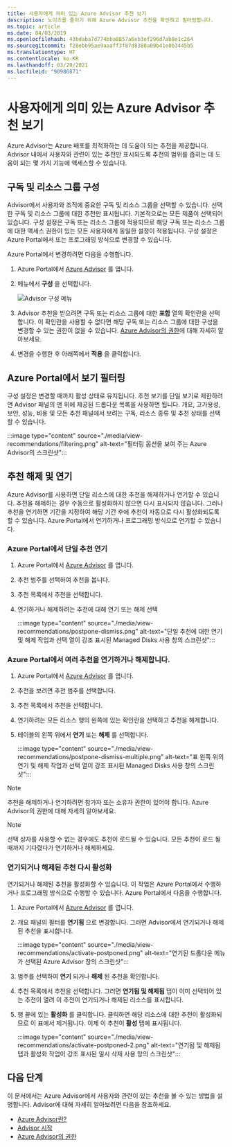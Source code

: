 ```yaml
---
title: 사용자에게 의미 있는 Azure Advisor 추천 보기
description: 노이즈를 줄이기 위해 Azure Advisor 추천을 확인하고 필터링합니다.
ms.topic: article
ms.date: 04/03/2019
ms.openlocfilehash: 43bdaba7d774bba8857a6eb3ef296d7ab8e1c264
ms.sourcegitcommit: f28ebb95ae9aaaff3f87d8388a09b41e0b3445b5
ms.translationtype: HT
ms.contentlocale: ko-KR
ms.lasthandoff: 03/29/2021
ms.locfileid: "90986871"
---
```

# <a name="view-azure-advisor-recommendations-that-matter-to-you"></a>사용자에게 의미 있는 Azure Advisor 추천 보기

Azure Advisor는 Azure 배포를 최적화하는 데 도움이 되는 추천을 제공합니다. Advisor 내에서 사용자와 관련이 있는 추천만 표시되도록 추천의 범위를 좁히는 데 도움이 되는 몇 가지 기능에 액세스할 수 있습니다.

## <a name="configure-subscriptions-and-resource-groups"></a>구독 및 리소스 그룹 구성

Advisor에서 사용자와 조직에 중요한 구독 및 리소스 그룹을 선택할 수 있습니다. 선택한 구독 및 리소스 그룹에 대한 추천만 표시됩니다. 기본적으로는 모든 제품이 선택되어 있습니다. 구성 설정은 구독 또는 리소스 그룹에 적용되므로 해당 구독 또는 리소스 그룹에 대한 액세스 권한이 있는 모든 사용자에게 동일한 설정이 적용됩니다. 구성 설정은 Azure Portal에서 또는 프로그래밍 방식으로 변경할 수 있습니다.

Azure Portal에서 변경하려면 다음을 수행합니다.

1. Azure Portal에서 [Azure Advisor](https://aka.ms/azureadvisordashboard) 를 엽니다.

1. 메뉴에서 **구성** 을 선택합니다.

   ![Advisor 구성 메뉴](./media/view-recommendations/configuration.png)

1. Advisor 추천을 받으려면 구독 또는 리소스 그룹에 대한 **포함** 열의 확인란을 선택합니다. 이 확인란을 사용할 수 없다면 해당 구독 또는 리소스 그룹에 대한 구성을 변경할 수 있는 권한이 없을 수 있습니다. [Azure Advisor의 권한](permissions.md)에 대해 자세히 알아보세요.

1. 변경을 수행한 후 아래쪽에서 **적용** 을 클릭합니다.

## <a name="filtering-your-view-in-the-azure-portal"></a>Azure Portal에서 보기 필터링

구성 설정은 변경할 때까지 활성 상태로 유지됩니다. 추천 보기를 단일 보기로 제한하려면 Advisor 패널의 맨 위에 제공된 드롭다운 목록을 사용하면 됩니다. 개요, 고가용성, 보안, 성능, 비용 및 모든 추천 패널에서 보려는 구독, 리소스 종류 및 추천 상태를 선택할 수 있습니다.

   :::image type="content" source="./media/view-recommendations/filtering.png" alt-text="필터링 옵션을 보여 주는 Azure Advisor의 스크린샷":::

## <a name="dismissing-and-postponing-recommendations"></a>추천 해제 및 연기

Azure Advisor를 사용하면 단일 리소스에 대한 추천을 해제하거나 연기할 수 있습니다. 추천을 해제하는 경우 수동으로 활성화하지 않으면 다시 표시되지 않습니다. 그러나 추천을 연기하면 기간을 지정하여 해당 기간 후에 추천이 자동으로 다시 활성화되도록 할 수 있습니다. Azure Portal에서 연기하거나 프로그래밍 방식으로 연기할 수 있습니다.

### <a name="postpone-a-single-recommendation-in-the-azure-portal"></a>Azure Portal에서 단일 추천 연기 

1. Azure Portal에서 [Azure Advisor](https://aka.ms/azureadvisordashboard) 를 엽니다.
1. 추천 범주를 선택하여 추천을 봅니다.
1. 추천 목록에서 추천을 선택합니다.
1. 연기하거나 해제하려는 추천에 대해 연기 또는 해제 선택

     :::image type="content" source="./media/view-recommendations/postpone-dismiss.png" alt-text="단일 추천에 대한 연기 및 해제 작업과 선택 열이 강조 표시된 Managed Disks 사용 창의 스크린샷":::

### <a name="postpone-or-dismiss-a-multiple-recommendations-in-the-azure-portal"></a>Azure Portal에서 여러 추천을 연기하거나 해제합니다.

1. Azure Portal에서 [Azure Advisor](https://aka.ms/azureadvisordashboard) 를 엽니다.
1. 추천을 보려면 추천 범주를 선택합니다.
1. 추천 목록에서 추천을 선택합니다.
1. 연기하려는 모든 리소스 행의 왼쪽에 있는 확인란을 선택하고 추천을 해제합니다.
1. 테이블의 왼쪽 위에서 **연기** 또는 **해제** 를 선택합니다.

     :::image type="content" source="./media/view-recommendations/postpone-dismiss-multiple.png" alt-text="표 왼쪽 위의 연기 및 해제 작업과 선택 열이 강조 표시된 Managed Disks 사용 창의 스크린샷":::

> [!NOTE]
> 추천을 해제하거나 연기하려면 참가자 또는 소유자 권한이 있어야 합니다. Azure Advisor의 권한에 대해 자세히 알아보세요.

> [!NOTE]
> 선택 상자를 사용할 수 없는 경우에도 추천이 로드될 수 있습니다. 모든 추천이 로드 될 때까지 기다렸다가 연기하거나 해제하세요.

### <a name="reactivate-a-postponed-or-dismissed-recommendation"></a>연기되거나 해제된 추천 다시 활성화

연기되거나 해제된 추천을 활성화할 수 있습니다. 이 작업은 Azure Portal에서 수행하거나 프로그래밍 방식으로 수행할 수 있습니다. Azure Portal에서 다음을 수행합니다.

1. Azure Portal에서 [Azure Advisor](https://aka.ms/azureadvisordashboard) 를 엽니다.

1. 개요 패널의 필터를 **연기됨** 으로 변경합니다. 그러면 Advisor에서 연기되거나 해제된 추천을 표시합니다.

    :::image type="content" source="./media/view-recommendations/activate-postponed.png" alt-text="연기된 드롭다운 메뉴가 선택된 Azure Advisor 창의 스크린샷":::

1. 범주를 선택하여 **연기** 되거나 **해제** 된 추천을 확인합니다.

1. 추천 목록에서 추천을 선택합니다. 그러면 **연기됨 및 해제됨** 탭이 이미 선택되어 있는 추천이 열려 이 추천이 연기되거나 해제된 리소스를 표시합니다.

1. 행 끝에 있는 **활성화** 를 클릭합니다. 클릭하면 해당 리소스에 대한 추천이 활성화되므로 이 표에서 제거됩니다. 이제 이 추천이 **활성** 탭에 표시됩니다.
 
     :::image type="content" source="./media/view-recommendations/activate-postponed-2.png" alt-text="연기됨 및 해제됨 탭과 활성화 작업이 강조 표시된 일시 삭제 사용 창의 스크린샷":::

## <a name="next-steps"></a>다음 단계

이 문서에서는 Azure Advisor에서 사용자와 관련이 있는 추천을 볼 수 있는 방법을 설명합니다. Advisor에 대해 자세히 알아보려면 다음을 참조하세요. 

- [Azure Advisor란?](advisor-overview.md)
- [Advisor 시작](advisor-get-started.md)
- [Azure Advisor의 권한](permissions.md)



